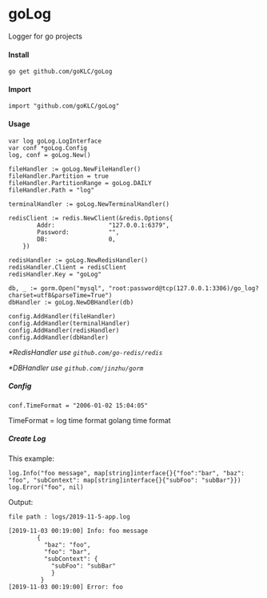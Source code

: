 # goLog
Logger for go projects

#### **Install**

    go get github.com/goKLC/goLog

#### **Import**
   
    import "github.com/goKLC/goLog"

#### **Usage**

    var log goLog.LogInterface
    var conf *goLog.Config
    log, conf = goLog.New()
    
    fileHandler := goLog.NewFileHandler()
    fileHandler.Partition = true
    fileHandler.PartitionRange = goLog.DAILY
    fileHandler.Path = "log"
    
    terminalHandler := goLog.NewTerminalHandler()
    
    redisClient := redis.NewClient(&redis.Options{
    		Addr:               "127.0.0.1:6379",
    		Password:           "",
    		DB:                 0,
    	})
    
    redisHandler := goLog.NewRedisHandler()
    redisHandler.Client = redisClient
    redisHandler.Key = "goLog"
    
	db, _ := gorm.Open("mysql", "root:password@tcp(127.0.0.1:3306)/go_log?charset=utf8&parseTime=True")
    dbHandler := goLog.NewDBHandler(db)
    
    config.AddHandler(fileHandler)
    config.AddHandler(terminalHandler)
    config.AddHandler(redisHandler)
    config.AddHandler(dbHandler)
    
_*RedisHandler use `github.com/go-redis/redis`_

_*DBHandler use `github.com/jinzhu/gorm`_

##### Config
    conf.TimeFormat = "2006-01-02 15:04:05"
    
TimeFormat = log time format golang time format


##### Create Log

This example:

    log.Info("foo message", map[string]interface{}{"foo":"bar", "baz": "foo", "subContext": map[string]interface{}{"subFoo": "subBar"}})
    log.Error("foo", nil)
    
Output:

    file path : logs/2019-11-5-app.log

    [2019-11-03 00:19:00] Info: foo message
	        {
	          "baz": "foo",
	          "foo": "bar",
	          "subContext": {
	            "subFoo": "subBar"
	            }
	         }
    [2019-11-03 00:19:00] Error: foo


